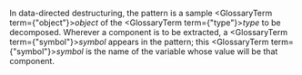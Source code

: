  



In data-directed destructuring, the pattern is a sample <GlossaryTerm  term={"object"}><i>object</i></GlossaryTerm> of the <GlossaryTerm  term={"type"}><i>type</i></GlossaryTerm> to be decomposed. Wherever a component is to be extracted, a <GlossaryTerm  term={"symbol"}><i>symbol</i></GlossaryTerm> appears in the pattern; this <GlossaryTerm  term={"symbol"}><i>symbol</i></GlossaryTerm> is the name of the variable whose value will be that component. 



